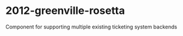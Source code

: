 2012-greenville-rosetta
=======================

Component for supporting multiple existing ticketing system backends